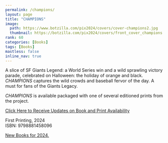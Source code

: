 ```yaml
---
permalink: /champions/
layout: page
title: "CHAMPIONS"
image:
  path: https://www.botzilla.com/pix2024/covers/cover-champions2.jpg
  thumbnail: https://botzilla.com/pix2024/covers/front_cover_champions.jpg
rank: 60
categories: [Books]
tags: [Books]
mastless: false
inline_nav: true
---
```


A slice of SF Giants Legend: a World Series win and a wild sprawling victory parade, celebrated on Halloween: the holiday of orange and black. _CHAMPIONS_ captures the wild crowds and baseball fervor of the day. A must for fans of the Giants Legacy.

_CHAMPIONS_ is available packaged with one of several editioned prints from the project.

<a class="btn btn--info btn--large" href="mailto:kevin+books@vumondo.com?subject=Updates%20on%20CHAMPIONS&body=Please%20keep%20me%20informed%20of%20updates%20on%20sales%20availability%20of%20%22CHAMPIONS%22">Click Here to Receive Updates on Book and Print Availability</a>

First Printing, 2024<br/>ISBN: 9798881458096

<a href="{{ site.url }}/book24">New Books for 2024.</a>

<!--
<figure class="align-center">
<img src="https://www.botzilla.com/pix2024/Bjorke-AATS-BizCard-sRGB-web.jpg">
<figcaption>See You on June First</figcaption>
</figure>
-->